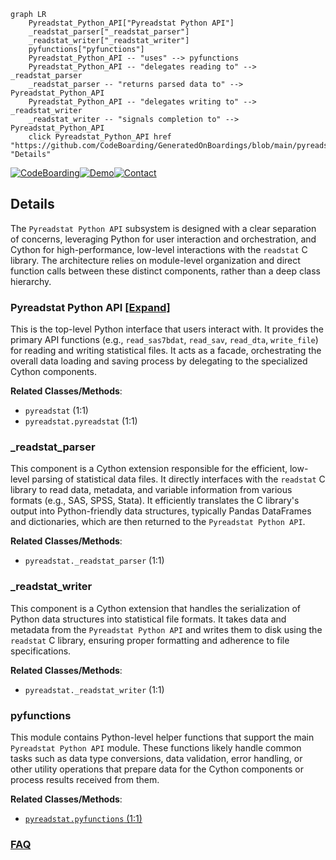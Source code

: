 ```mermaid
graph LR
    Pyreadstat_Python_API["Pyreadstat Python API"]
    _readstat_parser["_readstat_parser"]
    _readstat_writer["_readstat_writer"]
    pyfunctions["pyfunctions"]
    Pyreadstat_Python_API -- "uses" --> pyfunctions
    Pyreadstat_Python_API -- "delegates reading to" --> _readstat_parser
    _readstat_parser -- "returns parsed data to" --> Pyreadstat_Python_API
    Pyreadstat_Python_API -- "delegates writing to" --> _readstat_writer
    _readstat_writer -- "signals completion to" --> Pyreadstat_Python_API
    click Pyreadstat_Python_API href "https://github.com/CodeBoarding/GeneratedOnBoardings/blob/main/pyreadstat/Pyreadstat_Python_API.md" "Details"
```

[![CodeBoarding](https://img.shields.io/badge/Generated%20by-CodeBoarding-9cf?style=flat-square)](https://github.com/CodeBoarding/GeneratedOnBoardings)[![Demo](https://img.shields.io/badge/Try%20our-Demo-blue?style=flat-square)](https://www.codeboarding.org/demo)[![Contact](https://img.shields.io/badge/Contact%20us%20-%20contact@codeboarding.org-lightgrey?style=flat-square)](mailto:contact@codeboarding.org)

## Details

The `Pyreadstat Python API` subsystem is designed with a clear separation of concerns, leveraging Python for user interaction and orchestration, and Cython for high-performance, low-level interactions with the `readstat` C library. The architecture relies on module-level organization and direct function calls between these distinct components, rather than a deep class hierarchy.

### Pyreadstat Python API [[Expand]](./Pyreadstat_Python_API.md)
This is the top-level Python interface that users interact with. It provides the primary API functions (e.g., `read_sas7bdat`, `read_sav`, `read_dta`, `write_file`) for reading and writing statistical files. It acts as a facade, orchestrating the overall data loading and saving process by delegating to the specialized Cython components.


**Related Classes/Methods**:

- `pyreadstat` (1:1)
- `pyreadstat.pyreadstat` (1:1)


### _readstat_parser
This component is a Cython extension responsible for the efficient, low-level parsing of statistical data files. It directly interfaces with the `readstat` C library to read data, metadata, and variable information from various formats (e.g., SAS, SPSS, Stata). It efficiently translates the C library's output into Python-friendly data structures, typically Pandas DataFrames and dictionaries, which are then returned to the `Pyreadstat Python API`.


**Related Classes/Methods**:

- `pyreadstat._readstat_parser` (1:1)


### _readstat_writer
This component is a Cython extension that handles the serialization of Python data structures into statistical file formats. It takes data and metadata from the `Pyreadstat Python API` and writes them to disk using the `readstat` C library, ensuring proper formatting and adherence to file specifications.


**Related Classes/Methods**:

- `pyreadstat._readstat_writer` (1:1)


### pyfunctions
This module contains Python-level helper functions that support the main `Pyreadstat Python API` module. These functions likely handle common tasks such as data type conversions, data validation, error handling, or other utility operations that prepare data for the Cython components or process results received from them.


**Related Classes/Methods**:

- <a href="https://github.com/Roche/pyreadstat/pyreadstat/pyfunctions.py#L1-L1" target="_blank" rel="noopener noreferrer">`pyreadstat.pyfunctions` (1:1)</a>




### [FAQ](https://github.com/CodeBoarding/GeneratedOnBoardings/tree/main?tab=readme-ov-file#faq)